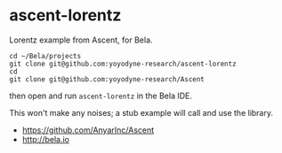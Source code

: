 # ascent-lorentz
Lorentz example from Ascent, for Bela.

    cd ~/Bela/projects
    git clone git@github.com:yoyodyne-research/ascent-lorentz
    cd
    git clone git@github.com:yoyodyne-research/Ascent

then open and run `ascent-lorentz` in the Bela IDE.

This won't make any noises; a stub example will call and use the library.


* https://github.com/AnyarInc/Ascent
* http://bela.io
